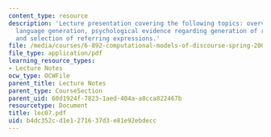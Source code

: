 ```yaml
---
content_type: resource
description: 'Lecture presentation covering the following topics: overview of natural
  language generation, psychological evidence regarding generation of referring expressions,
  and selection of referring expressions.'
file: /media/courses/6-892-computational-models-of-discourse-spring-2004/b4dc352cd1e1271637d3e81e92ebdecc_lec07.pdf
file_type: application/pdf
learning_resource_types:
- Lecture Notes
ocw_type: OCWFile
parent_title: Lecture Notes
parent_type: CourseSection
parent_uid: 60d1924f-7823-1aed-404a-a8cca822467b
resourcetype: Document
title: lec07.pdf
uid: b4dc352c-d1e1-2716-37d3-e81e92ebdecc
---
```

